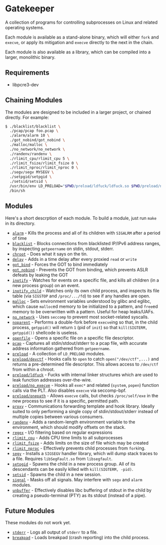 # Gatekeeper

A collection of programs for controlling subprocesses on Linux and related operating systems.

Each module is available as a stand-alone binary, which will either `fork` and `execve`, or apply its mitigation and `execve` directly to the next in the chain.

Each module is also available as a library, which can be compiled into a larger, monolithic binary.

## Requirements

- libpcre3-dev

## Chaining Modules

The modules are designed to be included in a larger project, or chained directly.  For example:

```sh
$ ./blacklist/blacklist \
  ./pcap/pcap foo.pcap \
  ./alarm/alarm 10 \
  ./got_nobind/got_nobind \
  ./malloc/malloc \
  ./no_network/no_network \
  ./randenv/randenv \
  ./rlimit_cpu/rlimit_cpu 5 \
  ./rlimit_fsize/rlimit_fsize 0 \
  ./rlimit_nproc/rlimit_nproc 0 \
  ./segv/segv MYSEGV \
  ./setpgid/setpgid \
  ./setsid/setsid \
  /usr/bin/env LD_PRELOAD="$PWD/preload/ldfuck/ldfuck.so $PWD/preload/no_execve/no_execve.so" \
  /bin/sh
```

## Modules

Here's a short descrption of each module.  To build a module, just run `make` in its directory.

- [`alarm`](alarm/README.md) - Kills the process and all of its children with `SIGALRM` after a period of time
- [`blacklist`](blacklist/README.md) - Blocks connections from blacklisted IP/IPv6 address ranges, by inspecting `getpeername` on stdin, stdout, stderr.
- [`chroot`](chroot/README.md) - Does what it says on the tin.
- [`delay`](delay/README.md) - Adds in a time delay after every proxied `read` or `write`
- [`got_bind`](got_bind/README.md) - Forces the GOT to bind immediately
- [`got_nobind`](got_nobind/README.md) - Prevents the GOT from binding, which prevents ASLR defeats by leaking the GOT
- [`inotify`](inotify/README.md) - Watches for events on a specific file, and kills all children (in a new process group) on an event.
- [`inotify_child`](inotify_child/README.md) - Watches only its own child process, and inspects its file table (via `SIGSTOP` and `/proc/.../fd`) to see if any handles are open.
- [`malloc`](malloc/README.md) - Sets environment variables understood by glibc and eglibc, which cause `malloc`ed memory to be initialized to a pattern, and `free`ed memory to be overwritten with a pattern.  Useful for heap leaks/UAFs.
- [`no_network`](no_network/README.md) - Uses `seccomp` to prevent most socket-related syscalls.
- [`noparent`](noparent/README.md) - Performs a double-fork before `execve`ing so that, in the child process, `getppid()` will return `1` (pid of `init`) so that `kill(SIGTERM, getppid())` shellcode is useless.
- [`openfile`](openfile/README.md) - Opens a specific file on a specific file descriptor.
- [`pcap`](pcap/README.md) - Captures all stdin/stdout/stderr to a pcap file, with accurate address information gathered from `getpeername`.
- [`preload`](preload/README.md) - A collection of `LD_PRELOAD` modules.
- [`preload/devctf`](preload/devctf/README.md) - Hooks calls to `open` to catch `open("/dev/ctf",...)` and returns a pre-determined file descriptor.  This allows access to `/dev/ctf` from within a chroot.
- [`preload/ldfuck`](preload/ldfuck/README.md) - Fucks with internal linker structures which are used to leak function addresses over-the-wire.
- [`preload/no_execve`](preload/no_execve/README.md) - Hooks all `exec*` and related (`system`, `popen`) function calls via the PLT.  Also disables `execve` via seccomp-bpf.
- [`preload/onepath`](preload/onepath/README.md) - Allows `execve` calls, but checks `/proc/self/exe` in the new process to see if it is a specific, permitted path.
- [`proxy`](proxy/README.md) - Communications forwarding template and hook library.  Ideally suited to only performing a single copy of stdin/stdout/stderr instead of multiple copies between various consumers.
- [`randenv`](randenv/README.md) - Adds a random-length environment variable to the environment, which should modify offsets on the stack.
- [`regex`](regex/README.md) - I/O filtering based on regular expressions
- [`rlimit_cpu`](rlimit_cpu/README.md) - Adds CPU time limits to all subprocesses
- [`rlimit_fsize`](rlimit_fsize/README.md) - Adds limits on the size of file which may be created
- [`rlimit_nproc`](rlimit_nproc/README.md) - Effectively prevents child processes from `fork`ing.
- [`segv`](segv/README.md) - Installs a `SIGSEGV` handler library, which will dump stack traces to a file.  Requires `libSegFault.so` from `libsegfault`.
- [`setpgid`](setpgid/README.md) - Spawns the child in a new process group.  All of its descendants can be easily killed with `kill(SIGTERM, -pid)`.
- [`setsid`](setsid/README.md) - Spawns the child in a new session.
- [`signal`](signal/README.md) - Masks off all signals.  May interfere with `segv` and `alarm` modules.
- [`unbuffer`](unbuffer/README.md) - Effectively disables libc buffering of stdout in the child by creating a pseudo-terminal (PTY) as its stdout (instead of a pipe).

## Future Modules

These modules do not work yet.

- [`stderr`](stderr/README.md) - Logs all output of `stderr` to a file.
- [`breakpad`](breakpad/README.md) - Loads breakpad (crash reporting) into the child process.
